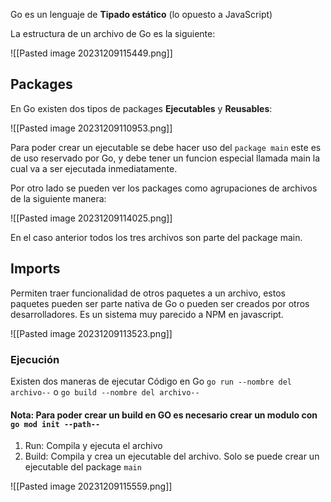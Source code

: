 Go es un lenguaje de **Tipado estático** (lo opuesto a JavaScript)

La estructura de un archivo de Go es la siguiente:

![[Pasted image 20231209115449.png]]
## Packages 

En Go existen dos tipos de packages **Ejecutables** y **Reusables**:

![[Pasted image 20231209110953.png]]

Para poder crear un ejecutable se debe hacer uso del `package main` este es de uso reservado por Go, y debe tener un funcion especial llamada main la cual va a ser ejecutada inmediatamente.

Por otro lado se pueden ver los packages como agrupaciones de archivos de la siguiente manera:

![[Pasted image 20231209114025.png]]

En el caso anterior todos los tres archivos son parte del package main.
## Imports

Permiten traer funcionalidad de otros paquetes a un archivo, estos paquetes pueden ser parte nativa de Go o pueden ser creados por otros desarrolladores. Es un sistema muy parecido a NPM en javascript.

![[Pasted image 20231209113523.png]]

### Ejecución

Existen dos maneras de ejecutar Código en Go `go run --nombre del archivo--` o `go build --nombre del archivo--`

#### Nota: Para poder crear un build en GO es necesario crear un modulo con `go mod init --path--`

1. Run: Compila y ejecuta el archivo
2. Build:  Compila y crea un ejecutable del archivo. Solo se puede crear un ejecutable del package `main`

![[Pasted image 20231209115559.png]]